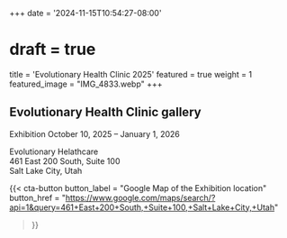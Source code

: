 +++
date = '2024-11-15T10:54:27-08:00'
# draft = true
title = 'Evolutionary Health Clinic 2025'
featured = true
weight = 1
featured_image = "IMG_4833.webp"
+++

## Evolutionary Health Clinic gallery

Exhibition October 10, 2025 – January 1, 2026

Evolutionary Helathcare  
461 East 200 South, Suite 100  
Salt Lake City, Utah  

{{< cta-button 
  button_label = "Google Map of the Exhibition location" 
  button_href = "https://www.google.com/maps/search/?api=1&query=461+East+200+South,+Suite+100,+Salt+Lake+City,+Utah" 
>}}